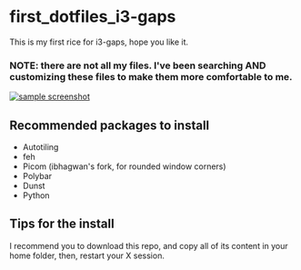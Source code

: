 # first_dotfiles_i3-gaps
This is my first rice for i3-gaps, hope you like it.

### NOTE: there are not all my files. I've been searching AND customizing these files to make them more comfortable to me.

[![sample screenshot](https://i.imgur.com/QwOaceF.png)](https://i.imgur.com/QwOaceF.png)

## Recommended packages to install 
- Autotiling
- feh
- Picom (ibhagwan's fork, for rounded window corners)
- Polybar
- Dunst
- Python

## Tips for the install
I recommend you to download this repo, and copy all of its content in your home folder, then, restart your X session.
